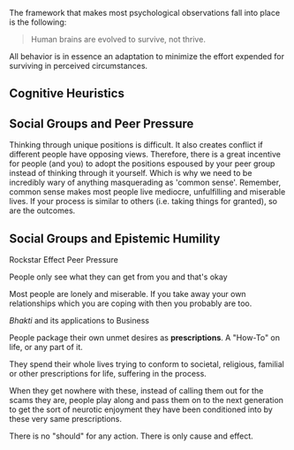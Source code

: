 The framework that makes most psychological observations fall into place is the following:
> Human brains are evolved to survive, not thrive. 

All behavior is in essence an adaptation to minimize the effort expended for surviving in perceived circumstances. 

## Cognitive Heuristics

## Social Groups and Peer Pressure
Thinking through unique positions is difficult. 
It also creates conflict if different people have opposing views. 
Therefore, there is a great incentive for people (and you) to adopt the positions espoused by your peer group instead of thinking through it yourself. 
Which is why we need to be incredibly wary of anything masquerading as 'common sense'. 
Remember, common sense makes most people live mediocre, unfulfilling and miserable lives. 
If your process is similar to others (i.e. taking things for granted), so are the outcomes. 

## Social Groups and Epistemic Humility

Rockstar Effect
Peer Pressure

People only see what they can get from you and that's okay

Most people are lonely and miserable. If you take away your own relationships which you are coping with then you probably are too. 

*Bhakti* and its applications to Business




People package their own unmet desires as **prescriptions**. A "How-To" on life, or any part of it. 

They spend their whole lives trying to conform to societal, religious, familial or other prescriptions for life, suffering in the process. 

When they get nowhere with these, instead of calling them out for the scams they are, people play along and pass them on to the next generation to get the sort of neurotic enjoyment they have been conditioned into by these very same prescriptions. 

There is no "should" for any action. There is only cause and effect. 
